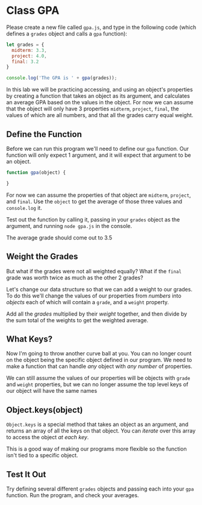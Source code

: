 # Class GPA

Please create a new file called `gpa.js`, and type in the following code
(which defines a `grades` object and calls a `gpa` function):

```javascript
let grades = {
  midterm: 3.3,
  project: 4.0,
  final: 3.2
}

console.log('The GPA is ' + gpa(grades));
```

In this lab we will be practicing accessing, and using an object's properties by creating a function that takes an object as its argument, and calculates an average GPA based on the values in the object. For now we can assume that the object will only have 3 properties `midterm`, `project`, `final`, the values of which are all numbers, and that all the grades carry equal weight.

## Define the Function

Before we can run this program we'll need to define our `gpa` function. Our function will only expect 1 argument, and it will expect that argument to be an object.

```js
function gpa(object) {

}
```

For now we can assume the properties of that object are `midterm`, `project`, and `final`. Use the `object` to get the average of those three values and `console.log` it.

Test out the function by calling it, passing in your `grades` object as the argument, and running `node gpa.js` in the console.

The average grade should come out to 3.5

## Weight the Grades

But what if the grades were not all weighted equally? What if the `final` grade was worth twice as much as the other 2 grades?

Let's change our data structure so that we can add a weight to our grades. To do this we'll change the values of our properties from *numbers* into *objects* each of which will contain a `grade`, and a `weight` property.

Add all the *grades* multiplied by their *weight* together, and then divide by the sum total of the weights to get the weighted average.

## What Keys?

Now I'm going to throw another curve ball at you. You can no longer count on the object being the specific object defined in our program. We need to make a function that can handle *any* object with *any number* of properties.

We can still assume the values of our properties will be objects with `grade` and `weight` properties, but we can no longer assume the top level keys of our object will have the same names

## Object.keys(object)

`Object.keys` is a special method that takes an object as an argument, and returns an array of all the keys on that object. You can *iterate* over this array to access the object *at each key*.

This is a good way of making our programs more flexible so the function isn't tied to a specific object.

## Test It Out

Try defining several different `grades` objects and passing each into your `gpa` function. Run the program, and check your averages.